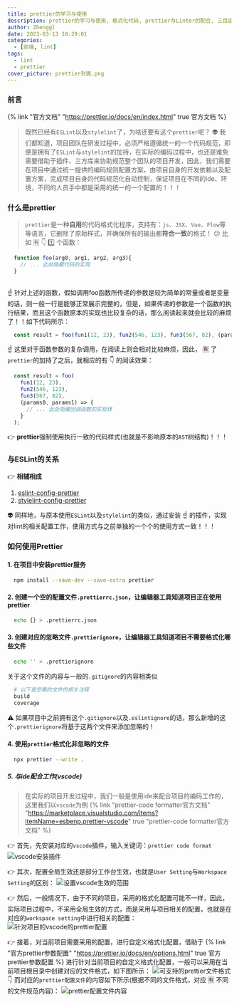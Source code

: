 ```yaml
---
title: prettier的学习与使用
description: prettier的学习与使用, 格式化代码, prettier与Linter的配合, 三目运算代码的格式化
author: Zhenggl
date: 2023-03-13 10:29:01
categories:
  - [前端, lint]
tags:
  - lint
  - prettier
cover_picture: prettier封面.png
---
```


### 前言
{% link "官方文档" "https://prettier.io/docs/en/index.html" true 官方文档 %}
> 既然已经有`ESLint`以及`stylelint`了，为啥还要有这个`prettier`呢？
> :alien: 我们都知道，项目团队在研发过程中，必须严格遵循统一的一个代码规范，即便是拥有了`ESLint`与`stylelint`的加持，在实际的编码过程中，也还是难免需要借助于插件、三方库来协助规范整个团队的项目开发，因此，我们需要在项目中通过统一提供的编码规则配置方案，由项目自身的开发依赖以及配置方案，完成项目自身的代码规范化自动控制，保证项目在不同的ide、环境，不同的人员手中都是采用的统一的一个配置的！！！

### 什么是prettier
> `prettier`是一种**自用**的代码格式化程序，支持有：`js`、`JSX`、`Vue`、`Flow`等等语言，它删除了原始样式，并确保所有的输出都**符合一致**的格式！
> :confused: 比如 :u6709: :point_down: :one: 个函数：
```javascript
  function foo(arg0, arg1, arg2, arg3){
    // ... 此处隐藏代码的实现
  }
  
```
:point_up: 针对上述的函数，假如调用foo函数所传递的参数是较为简单的常量或者是变量的话，则一般一行是能够正常展示完整的，但是，如果传递的参数是一个函数的执行结果，而且这个函数原本的实现也比较复杂的话，那么阅读起来就会比较的麻烦了！！如下代码所示：
```javascript
  const result = foo(fun1(12, 23), fun2(546, 123), fun3(567, 82), (params0, params1) => {});
```
:point_up: 这里对于函数参数的复杂调用，在阅读上则会相对比较麻烦，因此， :u6709: 了`prettier`的加持了之后，就相应的有 :point_down: 的阅读效果：
```javascript
  const result = foo(
    fun1(12, 23),
    fun2(546, 123),
    fun3(567, 82),
    (params0, params1) => {
      // ... 此处隐藏回调函数的实现体
    }
  );
```
:point_right: **prettier**强制使用执行一致的代码样式(也就是不影响原本的`AST`树结构)！！！

### 与ESLint的关系
:point_right: **相辅相成**

1. [eslint-config-prettier](https://github.com/prettier/eslint-config-prettier)
2. [stylelint-config-prettier](https://github.com/prettier/stylelint-config-prettier)

:alien: 同样地，与原本使用`ESLint`以及`stylelint`的类似，通过安装 :point_up: 的插件，实现对lint的相关配置工作，使用方式与之前单独的一个个的使用方式一致！！！

### 如何使用Prettier

#### 1. 在项目中安装prettier服务
```bash
  npm install --save-dev --save-extra prettier
```

#### 2. 创建一个空的配置文件`.prettierrc.json`，让编辑器工具知道项目正在使用prettier
```bash
  echo {} > .prettierrc.json
```

#### 3. 创建对应的忽略文件`.prettierignore`，让编辑器工具知道项目不需要格式化哪些文件
```bash
  echo '' > .prettierignore
```
关于这个文件的内容与一般的`.gitignore`的内容相类似
```bash
  # 以下是忽略的文件的相关注释
  build
  coverage
```
:warning: 如果项目中之前拥有这个`.gitignore`以及`.eslintignore`的话，那么新增的这个`.prettierignore`将基于这两个文件来添加忽略的！

#### 4. 使用`prettier`格式化非忽略的文件
```bash
  npx prettier --write .
```

##### 5. 与ide配合工作(vscode)
> 在实际的项目开发过程中，我们一般是使用ide来配合项目的编码工作的，这里我们以`vscode`为例
> {% link "prettier-code formatter官方文档" "https://marketplace.visualstudio.com/items?itemName=esbenp.prettier-vscode" true "prettier-code formatter官方文档" %}

:point_right: 首先，先安装对应的`vscode`插件，输入关键词：`prettier code format`
![vscode安装插件](vscode安装插件.png)

:point_right: 其次，配置全局生效还是部分工作台生效，也就是`User Setting`与`Workspace Setting`的区别：
![设置vscode生效的范围](设置vscode生效的范围.png)

:point_right: 然后，一般情况下，由于不同的项目，采用的格式化配置可能不一样，因此，实际项目过程中，不采用全局生效的方式，而是采用与项目相关的配置，也就是在对应的`workspace setting`中进行相关的配置：
![针对项目的vscode的prettier配置](针对项目的vscode的prettier配置.png)

:point_right: 接着，对当前项目需要采用的配置，进行自定义格式化配置，借助于 {% link "官方prettier参数配置" "https://prettier.io/docs/en/options.html" true 官方prettier参数配置 %} 进行针对当前项目的自定义格式化配置，一般可以采用在当前项目根目录中创建对应的文件格式，如下图所示：
![可支持的prettier文件格式](可支持的prettier文件格式.png)
:point_down: 而对应的`prettier配置文件`的内容如下所示(根据不同的文件格式，对应 :u6709: 不同的文件规范内容)：
![prettier配置文件内容](prettier配置文件内容.png)
